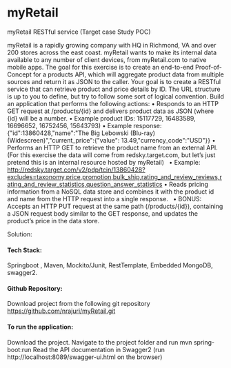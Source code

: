 # myRetail
myRetail RESTful service (Target case Study POC)

myRetail is a rapidly growing company with HQ in Richmond, VA and over 200 stores across the east coast. myRetail wants to make its internal data available to any number of client devices, from myRetail.com to native mobile apps. 
The goal for this exercise is to create an end-to-end Proof-of-Concept for a products API, which will aggregate product data from multiple sources and return it as JSON to the caller. 
Your goal is to create a RESTful service that can retrieve product and price details by ID. The URL structure is up to you to define, but try to follow some sort of logical convention.
Build an application that performs the following actions: 
•	Responds to an HTTP GET request at /products/{id} and delivers product data as JSON (where {id} will be a number. 
•	Example product IDs: 15117729, 16483589, 16696652, 16752456, 15643793) 
•	Example response: {"id":13860428,"name":"The Big Lebowski (Blu-ray) (Widescreen)","current_price":{"value": 13.49,"currency_code":"USD"}}
•	Performs an HTTP GET to retrieve the product name from an external API. (For this exercise the data will come from redsky.target.com, but let’s just pretend this is an internal resource hosted by myRetail)  
•	Example: http://redsky.target.com/v2/pdp/tcin/13860428?excludes=taxonomy,price,promotion,bulk_ship,rating_and_review_reviews,rating_and_review_statistics,question_answer_statistics
•	Reads pricing information from a NoSQL data store and combines it with the product id and name from the HTTP request into a single response.  
•	BONUS: Accepts an HTTP PUT request at the same path (/products/{id}), containing a JSON request body similar to the GET response, and updates the product’s price in the data store.  

Solution:

#### Tech Stack:
Springboot , Maven, Mockito/Junit, RestTemplate, Embedded MongoDB, swagger2.

#### Github Repository:
Download project from the following git repository
https://github.com/nrajuri/myRetail.git

#### To run the application:
Download the project. Navigate to  the project folder and run mvn spring-boot:run
Read the API documentation in Swagger2 (run http://localhost:8089/swagger-ui.html on the browser)

